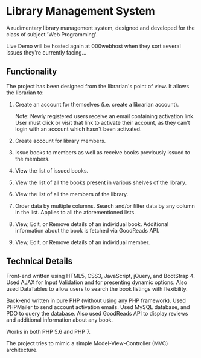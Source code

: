 # Library Management System
A rudimentary library management system, designed and developed for the class of subject 'Web Programming'.

Live Demo will be hosted again at 000webhost when they sort several issues they're currently facing...


## Functionality
The project has been designed from the librarian's point of view. It allows the librarian to:

1. Create an account for themselves (i.e. create a librarian account). 

   Note: Newly registered users receive an email containing activation link. User must click or visit that link to activate their account, as they can't login with an account which hasn't been activated. 
2. Create account for library members.
3. Issue books to members as well as receive books previously issued to the members.
4. View the list of issued books.
5. View the list of all the books present in various shelves of the library.
6. View the list of all the members of the library.
7. Order data by multiple columns. Search and/or filter data by any column in the list. Applies to all the aforementioned lists.
8. View, Edit, or Remove details of an individual book. Additional information about the book is fetched via GoodReads API.
9. View, Edit, or Remove details of an individual member.

## Technical Details
Front-end written using HTML5, CSS3, JavaScript, jQuery, and BootStrap 4. Used AJAX for Input Validation and for presenting dynamic options. Also used DataTables to allow users to search the book listings with flexibility.

Back-end written in pure PHP (without using any PHP framework). Used PHPMailer to send account activation emails. Used MySQL database, and PDO to query the database. Also used GoodReads API to display reviews and additional information about any book.

Works in both PHP 5.6 and PHP 7.

The project tries to mimic a simple Model-View-Controller (MVC) architecture.
